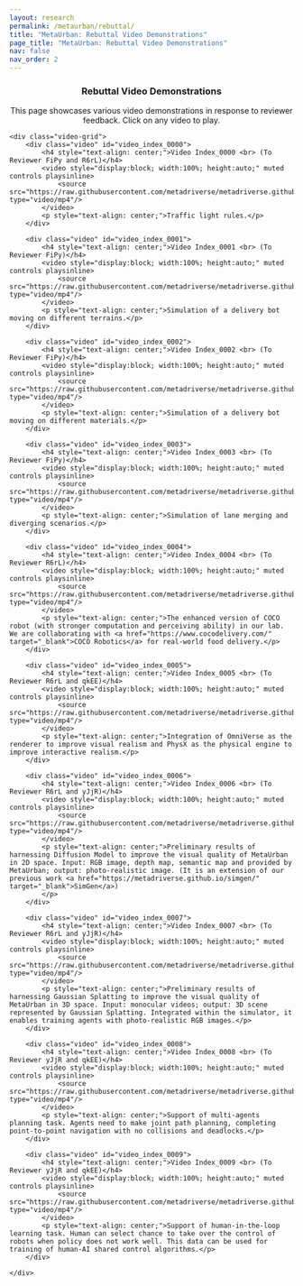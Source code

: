 ```yaml
---
layout: research
permalink: /metaurban/rebuttal/
title: "MetaUrban: Rebuttal Video Demonstrations"
page_title: "MetaUrban: Rebuttal Video Demonstrations"
nav: false
nav_order: 2
---
```


<div class="research-section">
    <h3 style="text-align: center">Rebuttal Video Demonstrations</h3>
    <p style="text-align: center">This page showcases various video demonstrations in response to reviewer feedback. Click on any video to play.</p>

    <div class="video-grid">
        <div class="video" id="video_index_0000">
            <h4 style="text-align: center;">Video Index_0000 <br> (To Reviewer FiPy and R6rL)</h4>
            <video style="display:block; width:100%; height:auto;" muted controls playsinline>
                <source src="https://raw.githubusercontent.com/metadriverse/metadriverse.github.io/main/assets/teaser/Index_0000.mp4" type="video/mp4"/>
            </video>
            <p style="text-align: center;">Traffic light rules.</p>
        </div>

        <div class="video" id="video_index_0001">
            <h4 style="text-align: center;">Video Index_0001 <br> (To Reviewer FiPy)</h4>
            <video style="display:block; width:100%; height:auto;" muted controls playsinline>
                <source src="https://raw.githubusercontent.com/metadriverse/metadriverse.github.io/main/assets/teaser/Index_0001.mp4" type="video/mp4"/>
            </video>
            <p style="text-align: center;">Simulation of a delivery bot moving on different terrains.</p>
        </div>

        <div class="video" id="video_index_0002">
            <h4 style="text-align: center;">Video Index_0002 <br> (To Reviewer FiPy)</h4>
            <video style="display:block; width:100%; height:auto;" muted controls playsinline>
                <source src="https://raw.githubusercontent.com/metadriverse/metadriverse.github.io/main/assets/teaser/Index_0002.mp4" type="video/mp4"/>
            </video>
            <p style="text-align: center;">Simulation of a delivery bot moving on different materials.</p>
        </div>

        <div class="video" id="video_index_0003">
            <h4 style="text-align: center;">Video Index_0003 <br> (To Reviewer FiPy)</h4>
            <video style="display:block; width:100%; height:auto;" muted controls playsinline>
                <source src="https://raw.githubusercontent.com/metadriverse/metadriverse.github.io/main/assets/teaser/Index_0003.mp4" type="video/mp4"/>
            </video>
            <p style="text-align: center;">Simulation of lane merging and diverging scenarios.</p>
        </div>

        <div class="video" id="video_index_0004">
            <h4 style="text-align: center;">Video Index_0004 <br> (To Reviewer R6rL)</h4>
            <video style="display:block; width:100%; height:auto;" muted controls playsinline>
                <source src="https://raw.githubusercontent.com/metadriverse/metadriverse.github.io/main/assets/teaser/Index_0004.mp4" type="video/mp4"/>
            </video>
            <p style="text-align: center;">The enhanced version of COCO robot (with stronger computation and perceiving ability) in our lab. We are collaborating with <a href="https://www.cocodelivery.com/" target="_blank">COCO Robotics</a> for real-world food delivery.</p>
        </div>

        <div class="video" id="video_index_0005">
            <h4 style="text-align: center;">Video Index_0005 <br> (To Reviewer R6rL and qkEE)</h4>
            <video style="display:block; width:100%; height:auto;" muted controls playsinline>
                <source src="https://raw.githubusercontent.com/metadriverse/metadriverse.github.io/main/assets/teaser/Index_0005.mp4" type="video/mp4"/>
            </video>
            <p style="text-align: center;">Integration of OmniVerse as the renderer to improve visual realism and PhysX as the physical engine to improve interactive realism.</p>
        </div>

        <div class="video" id="video_index_0006">
            <h4 style="text-align: center;">Video Index_0006 <br> (To Reviewer R6rL and yJjR)</h4>
            <video style="display:block; width:100%; height:auto;" muted controls playsinline>
                <source src="https://raw.githubusercontent.com/metadriverse/metadriverse.github.io/main/assets/teaser/Index_0000.mp4" type="video/mp4"/>
            </video>
            <p style="text-align: center;">Preliminary results of harnessing Diffusion Model to improve the visual quality of MetaUrban in 2D space. Input: RGB image, depth map, semantic map and provided by MetaUrban; output: photo-realistic image. (It is an extension of our previous work <a href="https://metadriverse.github.io/simgen/" target="_blank">SimGen</a>)
            </p>
        </div>

        <div class="video" id="video_index_0007">
            <h4 style="text-align: center;">Video Index_0007 <br> (To Reviewer R6rL and yJjR)</h4>
            <video style="display:block; width:100%; height:auto;" muted controls playsinline>
                <source src="https://raw.githubusercontent.com/metadriverse/metadriverse.github.io/main/assets/teaser/Index_0000.mp4" type="video/mp4"/>
            </video>
            <p style="text-align: center;">Preliminary results of harnessing Gaussian Splatting to improve the visual quality of MetaUrban in 3D space. Input: monocular videos; output: 3D scene represented by Gaussian Splatting. Integrated within the simulator, it enables training agents with photo-realistic RGB images.</p>
        </div>

        <div class="video" id="video_index_0008">
            <h4 style="text-align: center;">Video Index_0008 <br> (To Reviewer yJjR and qkEE)</h4>
            <video style="display:block; width:100%; height:auto;" muted controls playsinline>
                <source src="https://raw.githubusercontent.com/metadriverse/metadriverse.github.io/main/assets/teaser/Index_0000.mp4" type="video/mp4"/>
            </video>
            <p style="text-align: center;">Support of multi-agents planning task. Agents need to make joint path planning, completing point-to-point navigation with no collisions and deadlocks.</p>
        </div>

        <div class="video" id="video_index_0009">
            <h4 style="text-align: center;">Video Index_0009 <br> (To Reviewer yJjR and qkEE)</h4>
            <video style="display:block; width:100%; height:auto;" muted controls playsinline>
                <source src="https://raw.githubusercontent.com/metadriverse/metadriverse.github.io/main/assets/teaser/Index_0009.mp4" type="video/mp4"/>
            </video>
            <p style="text-align: center;">Support of human-in-the-loop learning task. Human can select chance to take over the control of robots when policy does not work well. This data can be used for training of human-AI shared control algorithms.</p>
        </div>

    </div>
</div>

<style>
.video-grid {
    display: grid;
    grid-template-columns: 1fr 1fr; /* Creates two columns */
    grid-gap: 20px; /* Space between videos */
}
.video iframe {
    width: 100%; /* Ensures iframe takes the full width of the container */
    height: 250px; /* Fixed height for all videos */
}
.video h4, .video p {
    margin: 10px 0; /* Space around the titles and captions */
}

@media (max-width: 600px) {
    .video-grid {
        grid-template-columns: 1fr; /* Stacks videos into a single column on small screens */
    }
}

/* Hide the "Code" link specifically on this page */
.col-12.md-5 h6 a[href="{{ page.code_link }}"] {
    display: none;
}
</style>
